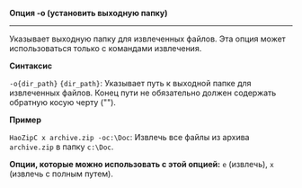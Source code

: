 ﻿**Опция -o (установить выходную папку)**

--------------------------------------------------------------------------------

Указывает выходную папку для извлеченных файлов. Эта опция может использоваться только с командами извлечения.

**Синтаксис**

`-o{dir_path}`
`{dir_path}`: Указывает путь к выходной папке для извлеченных файлов. Конец пути не обязательно должен содержать обратную косую черту ("\").

**Пример**

`HaoZipC x archive.zip -oc:\Doc`: Извлечь все файлы из архива `archive.zip` в папку `c:\Doc`.

**Опции, которые можно использовать с этой опцией:** `e` (извлечь), `x` (извлечь с полным путем).
